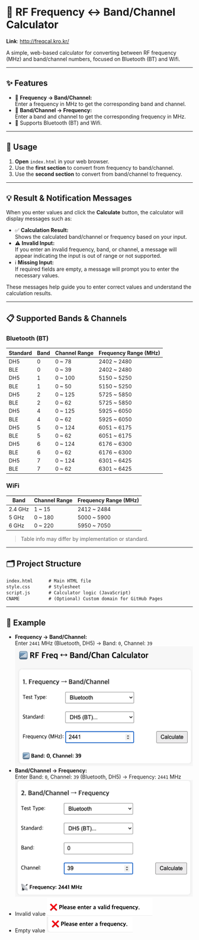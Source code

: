 # 📡 RF Frequency ↔ Band/Channel Calculator

**Link**: http://freqcal.kro.kr/

A simple, web-based calculator for converting between RF frequency (MHz) and band/channel numbers, focused on Bluetooth (BT) and Wifi.

---

## ✨ Features

- 🔄 **Frequency → Band/Channel:**  
  Enter a frequency in MHz to get the corresponding band and channel.
- 🔄 **Band/Channel → Frequency:**  
  Enter a band and channel to get the corresponding frequency in MHz.
- 📶 Supports Bluetooth (BT) and Wifi.

---

## 🚀 Usage

1. **Open** `index.html` in your web browser.
2. Use the **first section** to convert from frequency to band/channel.
3. Use the **second section** to convert from band/channel to frequency.

---

## 💡 Result & Notification Messages

When you enter values and click the **Calculate** button, the calculator will display messages such as:

- ✅ **Calculation Result:**  
  Shows the calculated band/channel or frequency based on your input.
- ⚠️ **Invalid Input:**  
  If you enter an invalid frequency, band, or channel, a message will appear indicating the input is out of range or not supported.
- ℹ️ **Missing Input:**  
  If required fields are empty, a message will prompt you to enter the necessary values.

These messages help guide you to enter correct values and understand the calculation results.

---

## 📋 Supported Bands & Channels

### Bluetooth (BT)

| Standard | Band | Channel Range | Frequency Range (MHz) |
| -------- | ---- | ------------- | --------------------- |
| DH5      | 0    | 0 ~ 78        | 2402 ~ 2480           |
| BLE      | 0    | 0 ~ 39        | 2402 ~ 2480           |
| DH5      | 1    | 0 ~ 100       | 5150 ~ 5250           |
| BLE      | 1    | 0 ~ 50        | 5150 ~ 5250           |
| DH5      | 2    | 0 ~ 125       | 5725 ~ 5850           |
| BLE      | 2    | 0 ~ 62        | 5725 ~ 5850           |
| DH5      | 4    | 0 ~ 125       | 5925 ~ 6050           |
| BLE      | 4    | 0 ~ 62        | 5925 ~ 6050           |
| DH5      | 5    | 0 ~ 124       | 6051 ~ 6175           |
| BLE      | 5    | 0 ~ 62        | 6051 ~ 6175           |
| DH5      | 6    | 0 ~ 124       | 6176 ~ 6300           |
| BLE      | 6    | 0 ~ 62        | 6176 ~ 6300           |
| DH5      | 7    | 0 ~ 124       | 6301 ~ 6425           |
| BLE      | 7    | 0 ~ 62        | 6301 ~ 6425           |

### WiFi

| Band    | Channel Range | Frequency Range (MHz) |
| ------- | ------------- | --------------------- |
| 2.4 GHz | 1 ~ 15        | 2412 ~ 2484           |
| 5 GHz   | 0 ~ 180       | 5000 ~ 5900           |
| 6 GHz   | 0 ~ 220       | 5950 ~ 7050           |

> Table info may differ by implementation or standard.

---

## 🗂️ Project Structure

```
index.html      # Main HTML file
style.css       # Stylesheet
script.js       # Calculator logic (JavaScript)
CNAME           # (Optional) Custom domain for GitHub Pages
```

---

## 📝 Example

- **Frequency → Band/Channel:**  
  Enter `2441` MHz (Bluetooth, DH5) → Band: `0`, Channel: `39`
  ![freqtobandcal](./img/freq_to_b_ch.png)
- **Band/Channel → Frequency:**  
   Enter Band: `0`, Channel: `39` (Bluetooth, DH5) → Frequency: `2441` MHz
  ![bandcaltofreq](./img/b_ch_to_freq.png)
- Invalid value
  ![invalidvalue](./img/invalid_freq.png)
- Empty value
  ![emptyvalue](./img/empty_freq.png)
